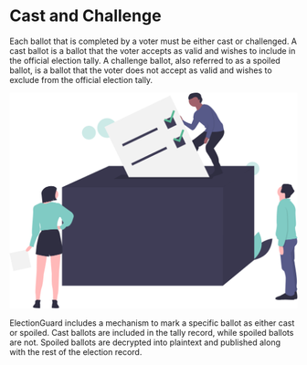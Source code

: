 # Cast and Challenge

Each ballot that is completed by a voter must be either cast or challenged. A cast ballot is a ballot that the voter accepts as valid and wishes to include in the official election tally. A challenge ballot, also referred to as a spoiled ballot, is a ballot that the voter does not accept as valid and wishes to exclude from the official election tally.

![Encrypt][encrypt-image]

ElectionGuard includes a mechanism to mark a specific ballot as either cast or spoiled. Cast ballots are included in the tally record, while spoiled ballots are not. Spoiled ballots are decrypted into plaintext and published along with the rest of the election record.

<!-- Links -->
[encrypt-image]: ../../images/undraw/voting.svg ""
